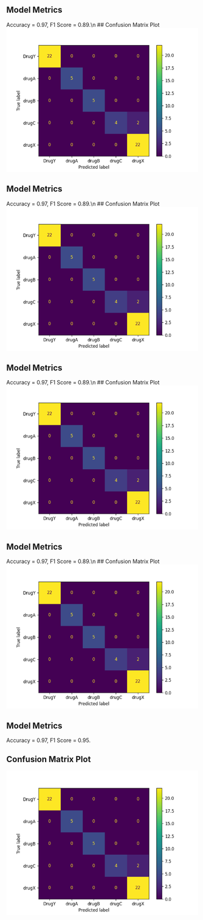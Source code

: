 ## Model Metrics

Accuracy = 0.97, F1 Score = 0.89.\n ## Confusion Matrix Plot 
![Confusion Matrix](./results/model_results.png)
## Model Metrics

Accuracy = 0.97, F1 Score = 0.89.\n ## Confusion Matrix Plot 
![Confusion Matrix](./results/model_results.png)
## Model Metrics

Accuracy = 0.97, F1 Score = 0.89.\n ## Confusion Matrix Plot 
![Confusion Matrix](./results/model_results.png)
## Model Metrics

Accuracy = 0.97, F1 Score = 0.89.\n ## Confusion Matrix Plot 
![Confusion Matrix](./results/model_results.png)
## Model Metrics

Accuracy = 0.97, F1 Score = 0.95.
 ## Confusion Matrix Plot 
![Confusion Matrix](./results/model_results.png)
